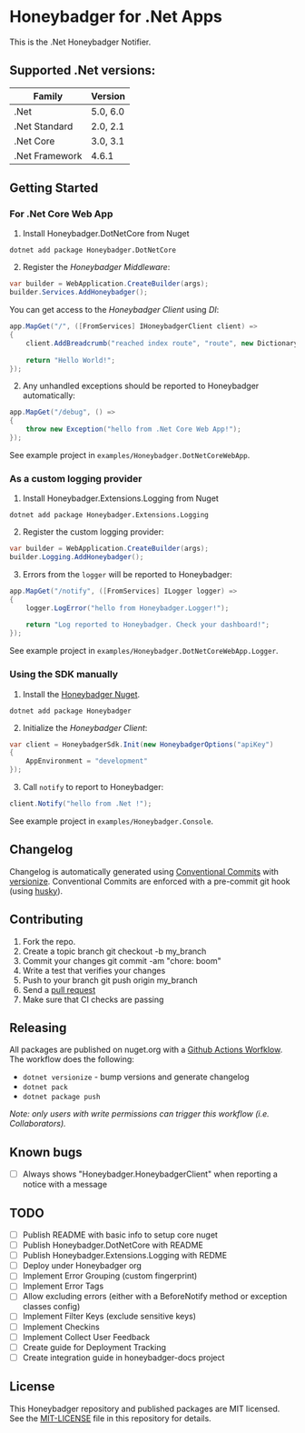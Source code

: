 # Honeybadger for .Net Apps

This is the .Net Honeybadger Notifier.

## Supported .Net versions:

| Family         | Version  |
|----------------|----------|
| .Net           | 5.0, 6.0 |
| .Net Standard  | 2.0, 2.1 |
| .Net Core      | 3.0, 3.1 |
| .Net Framework | 4.6.1    |

## Getting Started

### For .Net Core Web App

1. Install Honeybadger.DotNetCore from Nuget
```
dotnet add package Honeybadger.DotNetCore
```
2. Register the _Honeybadger Middleware_:
```c#
var builder = WebApplication.CreateBuilder(args);
builder.Services.AddHoneybadger();
```

You can get access to the _Honeybadger Client_ using _DI_:
```c#
app.MapGet("/", ([FromServices] IHoneybadgerClient client) =>
{
    client.AddBreadcrumb("reached index route", "route", new Dictionary<string, object?>());
    
    return "Hello World!";
});
```
2. Any unhandled exceptions should be reported to Honeybadger automatically:
```c#
app.MapGet("/debug", () =>
{
    throw new Exception("hello from .Net Core Web App!");
});
```

See example project in `examples/Honeybadger.DotNetCoreWebApp`.

### As a custom logging provider 

1. Install Honeybadger.Extensions.Logging from Nuget
```
dotnet add package Honeybadger.Extensions.Logging
```
2. Register the custom logging provider:
```c#
var builder = WebApplication.CreateBuilder(args);
builder.Logging.AddHoneybadger();
```
3. Errors from the `logger` will be reported to Honeybadger:
```c#
app.MapGet("/notify", ([FromServices] ILogger logger) =>
{
    logger.LogError("hello from Honeybadger.Logger!");
    
    return "Log reported to Honeybadger. Check your dashboard!";
});
```

See example project in `examples/Honeybadger.DotNetCoreWebApp.Logger`.

### Using the SDK manually

1. Install the [Honeybadger Nuget](https://www.nuget.org/packages/Honeybadger).
```
dotnet add package Honeybadger
```
2. Initialize the _Honeybadger Client_:
```c#
var client = HoneybadgerSdk.Init(new HoneybadgerOptions("apiKey")
{
    AppEnvironment = "development"
});
```
3. Call `notify` to report to Honeybadger:
```c#
client.Notify("hello from .Net !");
```

See example project in `examples/Honeybadger.Console`.

## Changelog

Changelog is automatically generated using [Conventional Commits](https://www.conventionalcommits.org/) with [versionize](https://github.com/versionize/versionize).
Conventional Commits are enforced with a pre-commit git hook (using [husky](https://alirezanet.github.io/Husky.Net/guide/)).

## Contributing

1. Fork the repo.
2. Create a topic branch git checkout -b my_branch
3. Commit your changes git commit -am "chore: boom"
4. Write a test that verifies your changes
5. Push to your branch git push origin my_branch
6. Send a [pull request](https://github.com/honeybadger-io/honeybadger-dotnet/pulls)
7. Make sure that CI checks are passing

## Releasing

All packages are published on nuget.org with a [Github Actions Worfklow](./.github/workflows/release.yml).
The workflow does the following:
- `dotnet versionize` - bump versions and generate changelog
- `dotnet pack`
- `dotnet package push`

_Note: only users with write permissions can trigger this workflow (i.e. Collaborators)._

## Known bugs

- [ ] Always shows "Honeybadger.HoneybadgerClient" when reporting a notice with a message

## TODO

- [ ] Publish README with basic info to setup core nuget
- [ ] Publish Honeybadger.DotNetCore with README
- [ ] Publish Honeybadger.Extensions.Logging with REDME
- [ ] Deploy under Honeybadger org
- [ ] Implement Error Grouping (custom fingerprint)
- [ ] Implement Error Tags
- [ ] Allow excluding errors (either with a BeforeNotify method or exception classes config)
- [ ] Implement Filter Keys (exclude sensitive keys)
- [ ] Implement Checkins
- [ ] Implement Collect User Feedback
- [ ] Create guide for Deployment Tracking
- [ ] Create integration guide in honeybadger-docs project

## License

This Honeybadger repository and published packages are MIT licensed. See the [MIT-LICENSE](./MIT_LICENSE) file in this repository for details.
